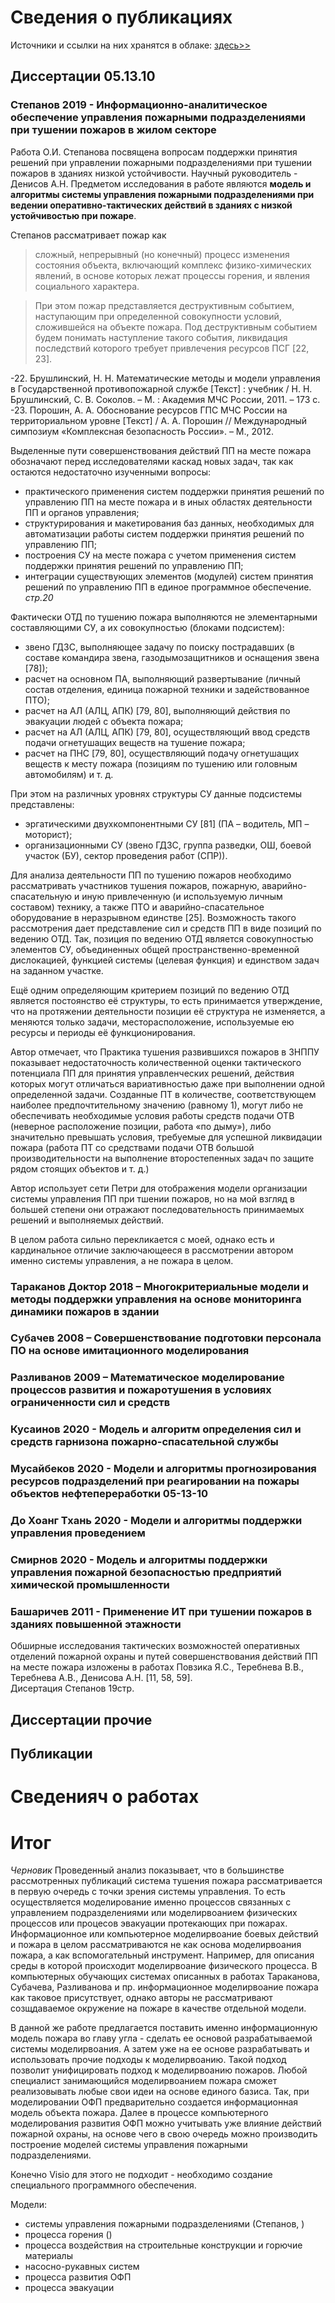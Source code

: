 # Сведения о публикациях

Источники и ссылки на них хранятся в облаке: [здесь>>](https://cloud.mail.ru/public/ToJr%2F5hHbgC66Y)

## Диссертации 05.13.10
### Степанов 2019 - Информационно-аналитическое обеспечение управления пожарными подразделениями при тушении пожаров в жилом секторе

Работа О.И. Степанова посвящена вопросам поддержки принятия решений при управлении пожарными подразделениями при тушении пожаров в зданиях низкой устойчивости. 
Научный руководитель - Денисов А.Н.
Предметом исследования в работе являются **модель и алгоритмы системы управления пожарными подразделениями при ведении оперативно-тактических действий в зданиях с низкой устойчивостью при пожаре**.

Степанов рассматривает пожар как 
>сложный, непрерывный (но конечный) процесс изменения состояния объекта, включающий комплекс физико-химических явлений, в основе которых лежат процессы горения, и явления социального характера.

>При этом пожар представляется деструктивным событием, наступающим при определенной совокупности условий, сложившейся на объекте пожара. Под деструктивным событием будем понимать наступление такого события, ликвидация последствий которого требует привлечения ресурсов ПСГ [22, 23].

-22. Брушлинский, Н. Н. Математические методы и модели управления в Государственной противопожарной службе [Текст] : учебник / Н. Н. Брушлинский, С. В. Соколов. – М. : Академия МЧС России, 2011. – 173 с.
-23. Порошин, А. А. Обоснование ресурсов ГПС МЧС России на территориальном уровне [Текст] / А. А. Порошин // Международный симпозиум «Комплексная безопасность России». – М., 2012.

Выделенные пути совершенствования действий ПП на месте пожара обозначают перед исследователями каскад новых задач, так как остаются недостаточно изученными вопросы:
- практического применения систем поддержки принятия решений по управлению ПП на месте пожара и в иных областях деятельности ПП и органов управления;
- структурирования и макетирования баз данных, необходимых для автоматизации работы систем поддержки принятия решений по управлению ПП;
- построения СУ на месте пожара с учетом применения систем поддержки принятия решений по управлению ПП;
- интеграции существующих элементов (модулей) систем принятия решений по управлению ПП в единое программное обеспечение. *стр.20*

Фактически ОТД по тушению пожара выполняются не элементарными составляющими СУ, а их совокупностью (блоками подсистем):
- звено ГДЗС, выполняющее задачу по поиску пострадавших (в составе командира звена, газодымозащитников и оснащения звена [78]);
- расчет на основном ПА, выполняющий развертывание (личный состав отделения, единица пожарной техники и задействованное ПТО);
- расчет на АЛ (АЛЦ, АПК) [79, 80], выполняющий действия по эвакуации людей с объекта пожара;
- расчет на АЛ (АЛЦ, АПК) [79, 80], осуществляющий ввод средств подачи огнетушащих веществ на тушение пожара;
- расчет на ПНС [79, 80], осуществляющий подачу огнетушащих веществ к месту пожара (позициям по тушению или головным автомобилям) и т. д.

При этом на различных уровнях структуры СУ данные подсистемы представлены:
- эргатическими двухкомпонентными СУ [81] (ПА – водитель, МП – моторист);
- организационными СУ (звено ГДЗС, группа разведки, ОШ, боевой участок (БУ), сектор проведения работ (СПР)).

Для анализа деятельности ПП по тушению пожаров необходимо рассматривать участников тушения пожаров, пожарную, аварийно-спасательную и иную привлеченную (и используемую личным составом) технику, а также ПТО и аварийно-спасательное оборудование в неразрывном единстве [25]. Возможность такого рассмотрения дает представление сил и средств ПП в виде
позиций по ведению ОТД. Так, позиция по ведению ОТД является совокупностью элементов СУ, объединенных общей пространственно-временной дислокацией, функцией системы (целевая функция) и единством задач на заданном участке.

Ещё одним определяющим критерием позиций по ведению ОТД является постоянство её структуры, то есть принимается утверждение, что на протяжении деятельности позиции её структура не изменяется, а меняются только задачи, месторасположение, используемые ею ресурсы и периоды её функционирования.

Автор отмечает, что Практика тушения развившихся пожаров в ЗНППУ показывает недостаточность количественной оценки тактического потенциала ПП для принятия управленческих решений, действия которых могут отличаться вариативностью даже при выполнении одной определенной задачи. Созданные ПТ в количестве, соответствующем наиболее предпочтительному значению
(равному 1), могут либо не обеспечивать необходимые условия работы средств подачи ОТВ (неверное расположение позиции, работа «по дыму»), либо значительно превышать условия, требуемые для успешной ликвидации пожара (работа ПТ со средствами подачи ОТВ большой производительности на выполнение второстепенных задач по защите рядом стоящих объектов и т. д.)

Автор использует сети Петри для отображения модели организации системы управления ПП при тшении пожаров, но на мой взгляд в большей степени они отражают последовательность принимаемых решений и выполняемых действий.

В целом работа сильно перекликается с моей, однако есть и кардинальное отличие заключающееся в рассмотрении автором именно системы управления, а не пожара в целом.



### Тараканов Доктор 2018 – Многокритериальные модели и методы поддержки управления на основе мониторинга динамики пожаров в здании

### Субачев 2008 – Совершенствование подготовки персонала ПО на основе имитационного моделирования

### Разливанов 2009 – Математическое моделирование процессов развития и пожаротушения в условиях ограниченности сил и средств

### Кусаинов 2020 - Модель и алгоритм определения сил и средств гарнизона пожарно-спасательной службы

### Мусайбеков 2020 - Модели и алгоритмы прогнозирования ресурсов подразделений при реагировании на пожары объектов нефтепереработки 05-13-10

### До Хоанг Тхань 2020 - Модели и алгоритмы поддержки управления проведением

### Смирнов 2020 - Модель и алгоритмы поддержки управления пожарной безопасностью предприятий химической промышленности

### Башаричев 2011 - Применение ИТ при тушении пожаров в зданиях повышенной этажности

Обширные исследования тактических возможностей оперативных отделений пожарной охраны и путей совершенствования действий ПП на месте пожара изложены в работах Повзика Я.С., Теребнева В.В., Теребнева А.В., Денисова А.Н. [11, 58, 59].\
Дисертация Степанов 19стр.


## Диссертации прочие

## Публикации

# Сведенияч о работах

# Итог 
*Черновик*
Проведенный анализ показывает, что в большинстве рассмотренных публикаций система тушения пожара рассматривается в первую очередь с точки зрения системы управления. То есть осуществляется моделирование именно процессов связанных с управлением подразделениями или моделирвоанием физических процессов или процесов эвакуации протекающих при пожарах.
Информационное или компьютерное моделирвоание боевых действий и пожара в целом рассматриваются не как основа моделирвоания пожара, а как вспомогательный инструмент. Например, для описания среды в которой происходит моделирвоание физического процесса. В компьютерных обучающих системах описанных в работах Тараканова, Субачева, Разливанова и пр. информационное моделирвоание пожара как таковое присутствует, однако авторы не рассматривают созщдаваемое окружение на пожаре в качестве отдельной модели.

В данной же работе предлагается поставить именно информационную модель пожара во главу угла - сделать ее основой разрабатываемой системы моделирвоания. А затем уже на ее основе разрабатывать и использовать прочие подходы к моделирвоанию. Такой подход позволит унифицировать подход к моделирвоанию пожаров. Любой специалист занимающийся моделирвоанием пожара сможет реализовывать любые свои идеи на основе единого базиса. Так, при моделировании ОФП предварительно создается информационная модель объекта пожара. Далее в процессе компьютерного моделирования развития ОФП можно учитывать уже влияние действий пожарной охраны, на основе чего в свою очередь можно производить построение моделей системы управления пожарными подразделениями.

Конечно Visio для этого не подходит - необходимо создание специального программного обеспечения.

Модели: 
- системы управления пожарными подразделениями (Степанов, )
- процесса горения ()
- процесса воздействия на строительные конструкции и горючие материалы
- насосно-рукавных систем
- процесса развития ОФП
- процесса эвакуации